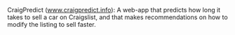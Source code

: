 CraigPredict (www.craigpredict.info): A web-app that predicts how long it takes to sell a car on Craigslist, and that makes recommendations on how to modify the listing to sell faster.

